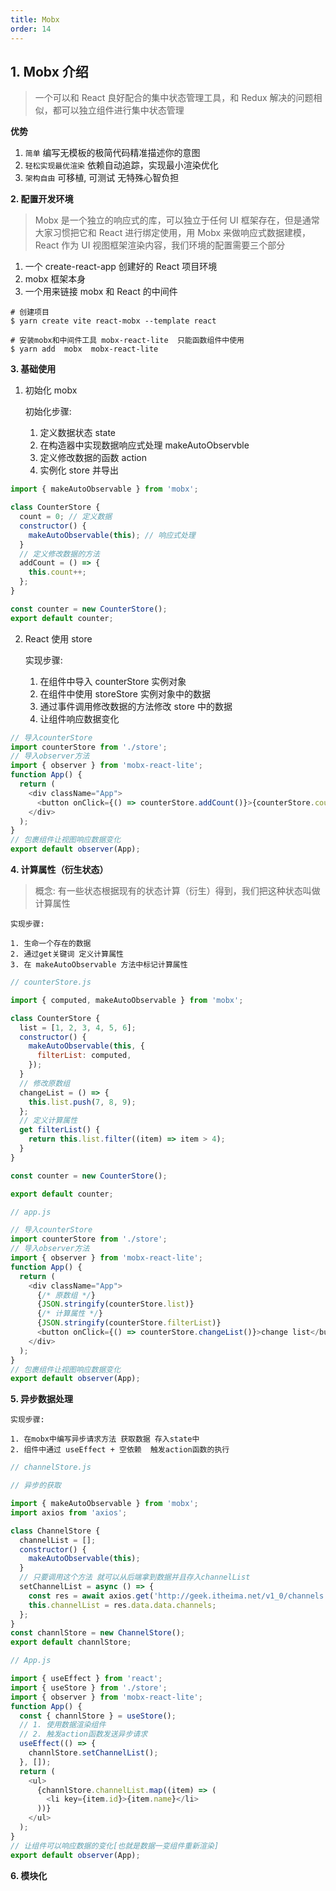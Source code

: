 ```yaml
---
title: Mobx
order: 14
---
```


## 1. Mobx 介绍

> 一个可以和 React 良好配合的集中状态管理工具，和 Redux 解决的问题相似，都可以独立组件进行集中状态管理

**优势**

1. `简单` 编写无模板的极简代码精准描述你的意图
2. `轻松实现最优渲染` 依赖自动追踪，实现最小渲染优化
3. `架构自由` 可移植, 可测试 无特殊心智负担

**2. 配置开发环境**

> Mobx 是一个独立的响应式的库，可以独立于任何 UI 框架存在，但是通常大家习惯把它和 React 进行绑定使用，用 Mobx 来做响应式数据建模，React 作为 UI 视图框架渲染内容，我们环境的配置需要三个部分

1. 一个 create-react-app 创建好的 React 项目环境
2. mobx 框架本身
3. 一个用来链接 mobx 和 React 的中间件

```base
# 创建项目
$ yarn create vite react-mobx --template react

# 安装mobx和中间件工具 mobx-react-lite  只能函数组件中使用
$ yarn add  mobx  mobx-react-lite
```

**3. 基础使用**

1. 初始化 mobx

   初始化步骤:

   1. 定义数据状态 state
   2. 在构造器中实现数据响应式处理 makeAutoObservble
   3. 定义修改数据的函数 action
   4. 实例化 store 并导出

```js
import { makeAutoObservable } from 'mobx';

class CounterStore {
  count = 0; // 定义数据
  constructor() {
    makeAutoObservable(this); // 响应式处理
  }
  // 定义修改数据的方法
  addCount = () => {
    this.count++;
  };
}

const counter = new CounterStore();
export default counter;
```

2. React 使用 store

   实现步骤:

   1. 在组件中导入 counterStore 实例对象
   2. 在组件中使用 storeStore 实例对象中的数据
   3. 通过事件调用修改数据的方法修改 store 中的数据
   4. 让组件响应数据变化

```js
// 导入counterStore
import counterStore from './store';
// 导入observer方法
import { observer } from 'mobx-react-lite';
function App() {
  return (
    <div className="App">
      <button onClick={() => counterStore.addCount()}>{counterStore.count}</button>
    </div>
  );
}
// 包裹组件让视图响应数据变化
export default observer(App);
```

**4. 计算属性（衍生状态）**

> 概念: 有一些状态根据现有的状态计算（衍生）得到，我们把这种状态叫做计算属性

```base
实现步骤:

1. 生命一个存在的数据
2. 通过get关键词 定义计算属性
3. 在 makeAutoObservable 方法中标记计算属性
```

```js
// counterStore.js

import { computed, makeAutoObservable } from 'mobx';

class CounterStore {
  list = [1, 2, 3, 4, 5, 6];
  constructor() {
    makeAutoObservable(this, {
      filterList: computed,
    });
  }
  // 修改原数组
  changeList = () => {
    this.list.push(7, 8, 9);
  };
  // 定义计算属性
  get filterList() {
    return this.list.filter((item) => item > 4);
  }
}

const counter = new CounterStore();

export default counter;
```

```js
// app.js

// 导入counterStore
import counterStore from './store';
// 导入observer方法
import { observer } from 'mobx-react-lite';
function App() {
  return (
    <div className="App">
      {/* 原数组 */}
      {JSON.stringify(counterStore.list)}
      {/* 计算属性 */}
      {JSON.stringify(counterStore.filterList)}
      <button onClick={() => counterStore.changeList()}>change list</button>
    </div>
  );
}
// 包裹组件让视图响应数据变化
export default observer(App);
```

**5. 异步数据处理**

```base
实现步骤:

1. 在mobx中编写异步请求方法 获取数据 存入state中
2. 组件中通过 useEffect + 空依赖  触发action函数的执行
```

```js
// channelStore.js

// 异步的获取

import { makeAutoObservable } from 'mobx';
import axios from 'axios';

class ChannelStore {
  channelList = [];
  constructor() {
    makeAutoObservable(this);
  }
  // 只要调用这个方法 就可以从后端拿到数据并且存入channelList
  setChannelList = async () => {
    const res = await axios.get('http://geek.itheima.net/v1_0/channels');
    this.channelList = res.data.data.channels;
  };
}
const channlStore = new ChannelStore();
export default channlStore;
```

```js
// App.js

import { useEffect } from 'react';
import { useStore } from './store';
import { observer } from 'mobx-react-lite';
function App() {
  const { channlStore } = useStore();
  // 1. 使用数据渲染组件
  // 2. 触发action函数发送异步请求
  useEffect(() => {
    channlStore.setChannelList();
  }, []);
  return (
    <ul>
      {channlStore.channelList.map((item) => (
        <li key={item.id}>{item.name}</li>
      ))}
    </ul>
  );
}
// 让组件可以响应数据的变化[也就是数据一变组件重新渲染]
export default observer(App);
```

**6. 模块化**
